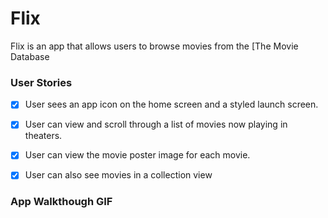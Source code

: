# Flix

Flix is an app that allows users to browse movies from the [The Movie Database

### User Stories

- [x] User sees an app icon on the home screen and a styled launch screen.
- [x] User can view and scroll through a list of movies now playing in theaters.
- [x] User can view the movie poster image for each movie.
- [X] User can also see movies in a collection view


### App Walkthough GIF
